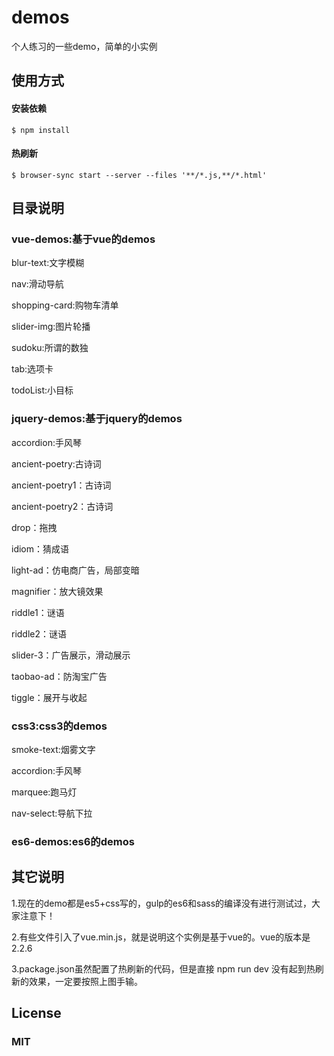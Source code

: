 # demos
个人练习的一些demo，简单的小实例

## 使用方式
#### 安装依赖
    $ npm install
#### 热刷新
    $ browser-sync start --server --files '**/*.js,**/*.html'

## 目录说明

### vue-demos:基于vue的demos

blur-text:文字模糊

nav:滑动导航

shopping-card:购物车清单

slider-img:图片轮播

sudoku:所谓的数独

tab:选项卡

todoList:小目标

### jquery-demos:基于jquery的demos

accordion:手风琴

ancient-poetry:古诗词

ancient-poetry1：古诗词

ancient-poetry2：古诗词

drop：拖拽

idiom：猜成语

light-ad：仿电商广告，局部变暗

magnifier：放大镜效果

riddle1：谜语

riddle2：谜语

slider-3：广告展示，滑动展示

taobao-ad：防淘宝广告

tiggle：展开与收起

### css3:css3的demos

smoke-text:烟雾文字

accordion:手风琴

marquee:跑马灯

nav-select:导航下拉

### es6-demos:es6的demos

## 其它说明

1.现在的demo都是es5+css写的，gulp的es6和sass的编译没有进行测试过，大家注意下！

2.有些文件引入了vue.min.js，就是说明这个实例是基于vue的。vue的版本是2.2.6

3.package.json虽然配置了热刷新的代码，但是直接 npm run dev 没有起到热刷新的效果，一定要按照上图手输。
## License
### MIT